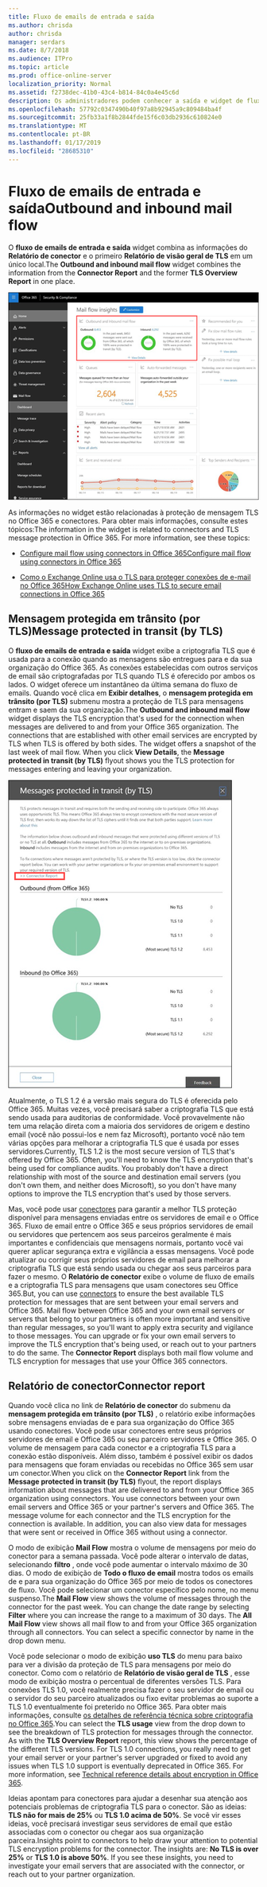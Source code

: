 ```yaml
---
title: Fluxo de emails de entrada e saída
ms.author: chrisda
author: chrisda
manager: serdars
ms.date: 8/7/2018
ms.audience: ITPro
ms.topic: article
ms.prod: office-online-server
localization_priority: Normal
ms.assetid: f2738dec-41b0-43c4-b814-84c0a4e45c6d
description: Os administradores podem conhecer a saída e widget de fluxo de emails de entrada no painel de fluxo de email no Centro de conformidade do & de segurança do Office 365.
ms.openlocfilehash: 57792c0347490b40f97a8b92945a9c809484ba4f
ms.sourcegitcommit: 25fb33a1f8b2844fde15f6c03db2936c610824e0
ms.translationtype: MT
ms.contentlocale: pt-BR
ms.lasthandoff: 01/17/2019
ms.locfileid: "28685310"
---
```

# <a name="outbound-and-inbound-mail-flow"></a><span data-ttu-id="febff-103">Fluxo de emails de entrada e saída</span><span class="sxs-lookup"><span data-stu-id="febff-103">Outbound and inbound mail flow</span></span>

<span data-ttu-id="febff-104">O **fluxo de emails de entrada e saída** widget combina as informações do **Relatório de conector** e o primeiro **Relatório de visão geral de TLS** em um único local.</span><span class="sxs-lookup"><span data-stu-id="febff-104">The **Outbound and inbound mail flow** widget combines the information from the **Connector Report** and the former **TLS Overview Report** in one place.</span></span>

![O relatório de fluxo de email de saída e entrada no painel de fluxo de email no Centro de conformidade do & de segurança do Office 365](media/2c591d1c-bad6-4b72-890e-f8fdfd4f447a.png)

<span data-ttu-id="febff-p101">As informações no widget estão relacionadas à proteção de mensagem TLS no Office 365 e conectores. Para obter mais informações, consulte estes tópicos:</span><span class="sxs-lookup"><span data-stu-id="febff-p101">The information in the widget is related to connectors and TLS message protection in Office 365. For more information, see these topics:</span></span>

- [<span data-ttu-id="febff-108">Configure mail flow using connectors in Office 365</span><span class="sxs-lookup"><span data-stu-id="febff-108">Configure mail flow using connectors in Office 365</span></span>](https://technet.microsoft.com/library/ms.exch.eac.connectorselection.aspx)

- [<span data-ttu-id="febff-109">Como o Exchange Online usa o TLS para proteger conexões de e-mail no Office 365</span><span class="sxs-lookup"><span data-stu-id="febff-109">How Exchange Online uses TLS to secure email connections in Office 365</span></span>](https://support.office.com/article/4CDE0CDA-3430-4DC0-B489-F2C0736C929F)

## <a name="message-protected-in-transit-by-tls"></a><span data-ttu-id="febff-110">Mensagem protegida em trânsito (por TLS)</span><span class="sxs-lookup"><span data-stu-id="febff-110">Message protected in transit (by TLS)</span></span>

<span data-ttu-id="febff-p102">O **fluxo de emails de entrada e saída** widget exibe a criptografia TLS que é usada para a conexão quando as mensagens são entregues para e da sua organização do Office 365. As conexões estabelecidas com outros serviços de email são criptografadas por TLS quando TLS é oferecido por ambos os lados. O widget oferece um instantâneo da última semana do fluxo de emails. Quando você clica em **Exibir detalhes**, o **mensagem protegida em trânsito (por TLS)** submenu mostra a proteção de TLS para mensagens entram e saem da sua organização.</span><span class="sxs-lookup"><span data-stu-id="febff-p102">The **Outbound and inbound mail flow** widget displays the TLS encryption that's used for the connection when messages are delivered to and from your Office 365 organization. The connections that are established with other email services are encrypted by TLS when TLS is offered by both sides. The widget offers a snapshot of the last week of mail flow. When you click **View Details**, the **Message protected in transit (by TLS)** flyout shows you the TLS protection for messages entering and leaving your organization.</span></span>

![As mensagens protegidas em trânsito (por TLS) submenu no Centro de conformidade do & de segurança do Office 365](media/825aa74c-413d-4141-8e3c-dfe68ae78eed.png)

<span data-ttu-id="febff-p103">Atualmente, o TLS 1.2 é a versão mais segura do TLS é oferecida pelo Office 365. Muitas vezes, você precisará saber a criptografia TLS que está sendo usada para auditorias de conformidade. Você provavelmente não tem uma relação direta com a maioria dos servidores de origem e destino email (você não possui-los e nem faz Microsoft), portanto você não tem várias opções para melhorar a criptografia TLS que é usada por esses servidores.</span><span class="sxs-lookup"><span data-stu-id="febff-p103">Currently, TLS 1.2 is the most secure version of TLS that's offered by Office 365. Often, you'll need to know the TLS encryption that's being used for compliance audits. You probably don't have a direct relationship with most of the source and destination email servers (you don't own them, and neither does Microsoft), so you don't have many options to improve the TLS encryption that's used by those servers.</span></span>

<span data-ttu-id="febff-p104">Mas, você pode usar [conectores](https://technet.microsoft.com/library/ms.exch.eac.connectorselection.aspx) para garantir a melhor TLS proteção disponível para mensagens enviadas entre os servidores de email e o Office 365. Fluxo de email entre o Office 365 e seus próprios servidores de email ou servidores que pertencem aos seus parceiros geralmente é mais importantes e confidenciais que mensagens normais, portanto você vai querer aplicar segurança extra e vigilância a essas mensagens. Você pode atualizar ou corrigir seus próprios servidores de email para melhorar a criptografia TLS que está sendo usada ou chegar aos seus parceiros para fazer o mesmo. O **Relatório de conector** exibe o volume de fluxo de emails e a criptografia TLS para mensagens que usam conectores seu Office 365.</span><span class="sxs-lookup"><span data-stu-id="febff-p104">But, you can use [connectors](https://technet.microsoft.com/library/ms.exch.eac.connectorselection.aspx) to ensure the best available TLS protection for messages that are sent between your email servers and Office 365. Mail flow between Office 365 and your own email servers or servers that belong to your partners is often more important and sensitive than regular messages, so you'll want to apply extra security and vigilance to those messages. You can upgrade or fix your own email servers to improve the TLS encryption that's being used, or reach out to your partners to do the same. The **Connector Report** displays both mail flow volume and TLS encryption for messages that use your Office 365 connectors.</span></span>

## <a name="connector-report"></a><span data-ttu-id="febff-123">Relatório de conector</span><span class="sxs-lookup"><span data-stu-id="febff-123">Connector report</span></span>

<span data-ttu-id="febff-p105">Quando você clica no link de **Relatório de conector** do submenu da **mensagem protegida em trânsito (por TLS)** , o relatório exibe informações sobre mensagens enviadas de e para sua organização do Office 365 usando conectores. Você pode usar conectores entre seus próprios servidores de email e Office 365 ou seu parceiro servidores e Office 365. O volume de mensagem para cada conector e a criptografia TLS para a conexão estão disponíveis. Além disso, também é possível exibir os dados para mensagens que foram enviadas ou recebidas no Office 365 sem usar um conector.</span><span class="sxs-lookup"><span data-stu-id="febff-p105">When you click on the **Connector Report** link from the **Message protected in transit (by TLS)** flyout, the report displays information about messages that are delivered to and from your Office 365 organization using connectors. You use connectors between your own email servers and Office 365 or your partner's servers and Office 365. The message volume for each connector and the TLS encryption for the connection is available. In addition, you can also view data for messages that were sent or received in Office 365 without using a connector.</span></span>

<span data-ttu-id="febff-p106">O modo de exibição **Mail Flow** mostra o volume de mensagens por meio do conector para a semana passada. Você pode alterar o intervalo de datas, selecionando **filtro** , onde você pode aumentar o intervalo máximo de 30 dias. O modo de exibição de **Todo o fluxo de email** mostra todos os emails de e para sua organização do Office 365 por meio de todos os conectores de fluxo. Você pode selecionar um conector específico pelo nome, no menu suspenso.</span><span class="sxs-lookup"><span data-stu-id="febff-p106">The **Mail Flow** view shows the volume of messages through the connector for the past week. You can change the date range by selecting **Filter** where you can increase the range to a maximum of 30 days. The **All Mail Flow** view shows all mail flow to and from your Office 365 organization through all connectors. You can select a specific connector by name in the drop down menu.</span></span>

<span data-ttu-id="febff-p107">Você pode selecionar o modo de exibição **uso TLS** do menu para baixo para ver a divisão da proteção de TLS para mensagens por meio do conector. Como com o relatório de **Relatório de visão geral de TLS** , esse modo de exibição mostra o percentual de diferentes versões TLS. Para conexões TLS 1.0, você realmente precisa fazer o seu servidor de email ou o servidor do seu parceiro atualizados ou fixo evitar problemas ao suporte a TLS 1.0 eventualmente foi preterido no Office 365. Para obter mais informações, consulte [os detalhes de referência técnica sobre criptografia no Office 365](https://support.office.com/article/862cbe93-4268-4ef9-ba79-277545ecf221).</span><span class="sxs-lookup"><span data-stu-id="febff-p107">You can select the **TLS usage** view from the drop down to see the breakdown of TLS protection for messages through the connector. As with the **TLS Overview Report** report, this view shows the percentage of the different TLS versions. For TLS 1.0 connections, you really need to get your email server or your partner's server upgraded or fixed to avoid any issues when TLS 1.0 support is eventually deprecated in Office 365. For more information, see [Technical reference details about encryption in Office 365](https://support.office.com/article/862cbe93-4268-4ef9-ba79-277545ecf221).</span></span>

<span data-ttu-id="febff-p108">Ideias apontam para conectores para ajudar a desenhar sua atenção aos potenciais problemas de criptografia TLS para o conector. São as ideias: **TLS não for mais de 25%** ou **TLS 1.0 acima de 50%**. Se você vir esses ideias, você precisará investigar seus servidores de email que estão associadas com o conector ou chegar aos sua organização parceira.</span><span class="sxs-lookup"><span data-stu-id="febff-p108">Insights point to connectors to help draw your attention to potential TLS encryption problems for the connector. The insights are: **No TLS is over 25%** or **TLS 1.0 is above 50%**. If you see these insights, you need to investigate your email servers that are associated with the connector, or reach out to your partner organization.</span></span>
